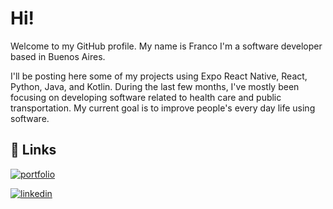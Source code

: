 
# Hi!

Welcome to my GitHub profile. My name is Franco I'm a software developer based in Buenos Aires. 

I'll be posting here some of my projects using Expo React Native, React, Python, Java, and Kotlin. During the last few months, I've mostly been focusing on developing software related to health care and public transportation. My current goal is to improve people's every day life using software. 




## 🔗 Links

[![portfolio](https://img.shields.io/badge/my_portfolio-000?style=for-the-badge&logo=ko-fi&logoColor=white)]()

[![linkedin](https://img.shields.io/badge/linkedin-0A66C2?style=for-the-badge&logo=linkedin&logoColor=white)]((https://www.linkedin.com/in/franigcbt/))

